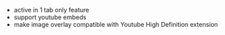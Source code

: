 - active in 1 tab only feature
- support youtube embeds
- make image overlay compatible with Youtube High Definition extension
